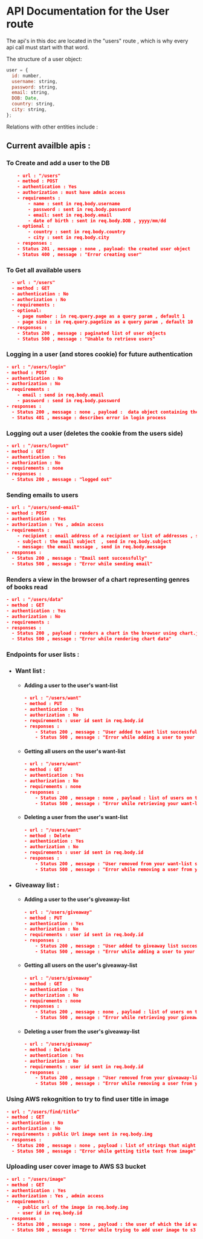 # API Documentation for the User route

The api's in this doc are located in the "users" route , which is why every api call must start with that word.

The structure of a user object:

```javascript
user = {
  id: number,
  username: string,
  password: string,
  email: string,
  DOB: Date,
  country: string,
  city: string,
};
```

Relations with other entities include :

## Current availble apis :

### To Create and add a user to the DB

```json
    - url : "/users"
    - method : POST
    - authentication : Yes
    - authorization : must have admin access
    - requirements :
        - name : sent in req.body.username
        - password : sent in req.body.password
        - email: sent in req.body.email
        - date of birth : sent in req.body.DOB , yyyy/mm/dd
    - optional :
        - country : sent in req.body.country
        - city : sent in req.body.city
    - responses :
    - Status 201 , message : none , payload: the created user object
    - Status 400 , message : "Error creating user"
```

### To Get all available users

```json
  - url : "/users"
  - method : GET
  - authentication : No
  - authorization : No
  - requirements :
  - optional:
    - page number : in req.query.page as a query param , default 1
    - page size : in req.query.pageSize as a query param , default 10
  - responses :
    - Status 200 , message : paginated list of user objects
    - Status 500 , message : "Unable to retrieve users"
```

### Logging in a user (and stores cookie) for future authentication

```json
- url : "/users/login"
- method : POST
- authentication : No
- authorization : No
- requirements :
    - email : send in req.body.email
    - password : send in req.body.password
- responses :
  - Status 200 , message : none , payload :  data object containing the jwt token
  - Status 401 , message : describes error in login process
```

### Logging out a user (deletes the cookie from the users side)

```json
- url : "/users/logout"
- method : GET
- authentication : Yes
- authorization : No
- requirements : none
- responses :
  - Status 200 , message : "logged out"

```

### Sending emails to users

```json
- url : "/users/send-email"
- method : POST
- authentication : Yes
- authorization : Yes , admin access
- requirements :
    - recipient : email address of a recipient or list of addresses , send in req.body.recipient
    - subject : the email subject  , send in req.body.subject
    - message: the email message , send in req.body.message
- responses :
  - Status 200 , message : "Email sent successfully"
  - Status 500 , message : "Error while sending email"
```

### Renders a view in the browser of a chart representing genres of books read

```json
- url : "/users/data"
- method : GET
- authentication : Yes
- authorization : No
- requirements :
- responses :
  - Status 200 , payload : renders a chart in the browser using chart.js
  - Status 500 , message : "Error while rendering chart data"
```

### Endpoints for user lists :

- ### Want list :

  - #### Adding a user to the user's want-list

    ```json
    - url : "/users/want"
    - method : PUT
    - authentication : Yes
    - authorization : No
    - requirements : user id sent in req.body.id
    - responses :
        - Status 200 , message : "User added to want list successfully"
        - Status 500 , message : "Error while adding a user to your want-list"
    ```

  - #### Getting all users on the user's want-list

    ```json
    - url : "/users/want"
    - method : GET
    - authentication : Yes
    - authorization : No
    - requirements : none
    - responses :
        - Status 200 , message : none , payload : list of users on the want-list
        - Status 500 , message : "Error while retrieving your want-list"
    ```

  - #### Deleting a user from the user's want-list

    ```json
    - url : "/users/want"
    - method : Delete
    - authentication : Yes
    - authorization : No
    - requirements : user id sent in req.body.id
    - responses :
        - Status 200 , message : "User removed from your want-list successfully"
        - Status 500 , message : "Error while removing a user from your want-list"
    ```

- ### Giveaway list :

  - #### Adding a user to the user's giveaway-list

    ```json
    - url : "/users/giveaway"
    - method : PUT
    - authentication : Yes
    - authorization : No
    - requirements : user id sent in req.body.id
    - responses :
        - Status 200 , message : "User added to giveaway list successfully"
        - Status 500 , message : "Error while adding a user to your giveaway-list"
    ```

  - #### Getting all users on the user's giveaway-list

    ```json
    - url : "/users/giveaway"
    - method : GET
    - authentication : Yes
    - authorization : No
    - requirements : none
    - responses :
        - Status 200 , message : none , payload : list of users on the giveaway-list
        - Status 500 , message : "Error while retrieving your giveaway-list"
    ```

  - #### Deleting a user from the user's giveaway-list

    ```json
    - url : "/users/giveaway"
    - method : Delete
    - authentication : Yes
    - authorization : No
    - requirements : user id sent in req.body.id
    - responses :
        - Status 200 , message : "User removed from your giveaway-list successfully"
        - Status 500 , message : "Error while removing a user from your giveaway-list"
    ```

### Using AWS rekognition to try to find user title in image

```json
- url : "/users/find/title"
- method : GET
- authentication : No
- authorization : No
- requirements : public Url image sent in req.body.img
- responses :
  - Status 200 , message : none , payload : list of strings that might be the title or part of it
  - Status 500 , message : "Error while getting title text from image"
```

### Uploading user cover image to AWS S3 bucket

```json
- url : "/users/image"
- method : GET
- authentication : Yes
- authorization : Yes , admin access
- requirements :
    - public url of the image in req.body.img
    - user id in req.body.id
- responses :
  - Status 200 , message : none , payload : the user of which the id was provided
  - Status 500 , message : "Error while trying to add user image to s3 bucket" ;
```
